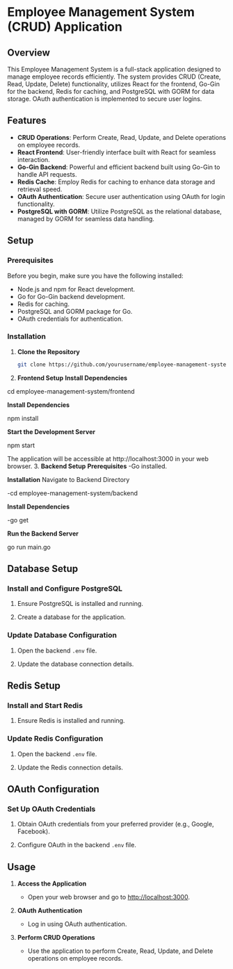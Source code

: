 # Employee Management System (CRUD) Application

## Overview

This Employee Management System is a full-stack application designed to manage employee records efficiently. The system provides CRUD (Create, Read, Update, Delete) functionality, utilizes React for the frontend, Go-Gin for the backend, Redis for caching, and PostgreSQL with GORM for data storage. OAuth authentication is implemented to secure user logins.

## Features

- **CRUD Operations**: Perform Create, Read, Update, and Delete operations on employee records.
- **React Frontend**: User-friendly interface built with React for seamless interaction.
- **Go-Gin Backend**: Powerful and efficient backend built using Go-Gin to handle API requests.
- **Redis Cache**: Employ Redis for caching to enhance data storage and retrieval speed.
- **OAuth Authentication**: Secure user authentication using OAuth for login functionality.
- **PostgreSQL with GORM**: Utilize PostgreSQL as the relational database, managed by GORM for seamless data handling.

## Setup

### Prerequisites

Before you begin, make sure you have the following installed:

- Node.js and npm for React development.
- Go for Go-Gin backend development.
- Redis for caching.
- PostgreSQL and GORM package for Go.
- OAuth credentials for authentication.

### Installation

1. **Clone the Repository**

   ```bash
   git clone https://github.com/yourusername/employee-management-system.git


2. **Frontend Setup**
**Install Dependencies**

 cd employee-management-system/frontend

   
**Install Dependencies**

npm install

**Start the Development Server**

npm start

The application will be accessible at http://localhost:3000 in your web browser.
3.  **Backend Setup**
**Prerequisites**
-Go installed.

**Installation**
Navigate to Backend Directory

-cd employee-management-system/backend

**Install Dependencies**

-go get

**Run the Backend Server**

go run main.go

## Database Setup

### Install and Configure PostgreSQL

1. Ensure PostgreSQL is installed and running.

2. Create a database for the application.

### Update Database Configuration

1. Open the backend `.env` file.

2. Update the database connection details.

## Redis Setup

### Install and Start Redis

1. Ensure Redis is installed and running.

### Update Redis Configuration

1. Open the backend `.env` file.

2. Update the Redis connection details.

## OAuth Configuration

### Set Up OAuth Credentials

1. Obtain OAuth credentials from your preferred provider (e.g., Google, Facebook).

2. Configure OAuth in the backend `.env` file.

## Usage

1. **Access the Application**

   - Open your web browser and go to [http://localhost:3000](http://localhost:3000).

2. **OAuth Authentication**

   - Log in using OAuth authentication.

3. **Perform CRUD Operations**

   - Use the application to perform Create, Read, Update, and Delete operations on employee records.
